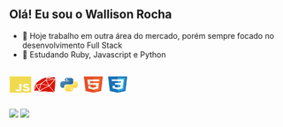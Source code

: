 ## Olá! Eu sou o Wallison Rocha

- 🔭 Hoje trabalho em outra área do mercado, porém sempre focado no desenvolvimento Full Stack
- 🌱 Estudando Ruby, Javascript e Python

<div style="display: inline_block"><br>
  <img align="center" alt="Wallison-Js" height="30" width="40" src="https://raw.githubusercontent.com/devicons/devicon/master/icons/javascript/javascript-plain.svg">
  <img align="center" alt="Wallison-Ruby" height="30" width="40" src="https://raw.githubusercontent.com/devicons/devicon/master/icons/ruby/ruby-plain.svg">
  <img align="center" alt="Wallison-Python" height="30" width="40" src="https://raw.githubusercontent.com/devicons/devicon/master/icons/python/python-original.svg">
  <img align="center" alt="Wallison-HTML" height="30" width="40" src="https://raw.githubusercontent.com/devicons/devicon/master/icons/html5/html5-original.svg">
  <img align="center" alt="Wallison-CSS" height="30" width="40" src="https://raw.githubusercontent.com/devicons/devicon/master/icons/css3/css3-original.svg">
</div>

  ##

  <div> 
    

  <a href = "mailto:wallisonrocha99@gmail.com"><img src="https://img.shields.io/badge/Gmail-D14836?style=for-the-badge&logo=gmail&logoColor=white" target="_blank"></a>
  <a href="https://https://www.linkedin.com/in/wallisonrocha96/" target="_blank"><img src="https://img.shields.io/badge/-LinkedIn-%230077B5?style=for-the-badge&logo=linkedin&logoColor=white" target="_blank"></a> 
  
</div>
